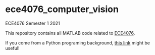 # ece4076_computer_vision
ECE4076 Semester 1 2021

This repository contains all MATLAB code related to [ECE4076](https://handbook.monash.edu/2020/units/ECE4076).

If you come from a Python programing background, [this link](https://cheatsheets.quantecon.org/) might be useful!
